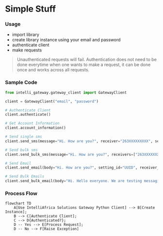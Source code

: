 # Simple Stuff

### Usage
- import library
- create library instance using your email and password
- authenticate client
- make requests

> Unauthenticated requests will fail. Authentication does not need to be done everytime
> when one wants to make a request, it can be done once and works across all requests.

### Sample Code
```python
from intelli_gateway.gateway_client import GatewayClient

client = GatewayClient("email", "password")

# Authenticate Client
client.authenticate()

# Get Account Information
client.account_information()

# Send single sms
client.send_sms(message="Hi. How are you?", receiver="263XXXXXXXXX", sender_id="Tumai")

# Send bulk sms
client.send_bulk_sms(message="Hi. How are you?", receivers=["263XXXXXXXXX", "263XXXXXXXXX"], sender_id="Tumai")

# Send Email
client.send_email(body="Hi. How are you?", setting_id="UUID", receiver_email="email", subject="Greetings")

# Send Bulk Emails
client.send_bulk_email(body="Hi. Hello everyone. We are testing messaging!", setting_id="UUID", recipients=["me@gmail.com", "i@gmail.com"], subject="Testing Tumai")
```

### Process Flow

```mermaid
flowchart TD
    A[Use IntelliAfrica Solutions Gateway Python Client] --> B[Create Instance];
    B --> C[Authenticate Client];
    C --> D{Authenticated?};
    D -- Yes --> E[Process Request];
    D -- No --> F[Raise Exception]
```